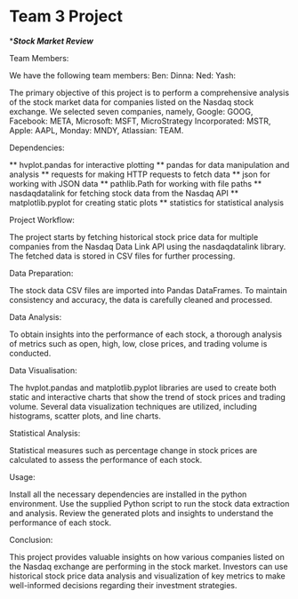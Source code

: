 # Team 3 Project
******Stock Market Review*****

Team Members:

We have the following team members:
Ben:
Dinna:
Ned:
Yash:

The primary objective of this project is to perform a comprehensive analysis of the stock market data for companies listed on the Nasdaq stock exchange. We selected seven companies, namely, Google: GOOG, Facebook: META, Microsoft: MSFT, MicroStrategy Incorporated: MSTR, Apple: AAPL, Monday: MNDY, Atlassian: TEAM. 

Dependencies:

** hvplot.pandas for interactive plotting
** pandas for data manipulation and analysis
** requests for making HTTP requests to fetch data
** json for working with JSON data
** pathlib.Path for working with file paths
** nasdaqdatalink for fetching stock data from the Nasdaq API
** matplotlib.pyplot for creating static plots
** statistics for statistical analysis

Project Workflow:

The project starts by fetching historical stock price data for multiple companies from the Nasdaq Data Link API using the nasdaqdatalink library.
The fetched data is stored in CSV files for further processing.

Data Preparation:

The stock data CSV files are imported into Pandas DataFrames.
To maintain consistency and accuracy, the data is carefully cleaned and processed.

Data Analysis:

To obtain insights into the performance of each stock, a thorough analysis of metrics such as open, high, low, close prices, and trading volume is conducted.

Data Visualisation:

The hvplot.pandas and matplotlib.pyplot libraries are used to create both static and interactive charts that show the trend of stock prices and trading volume.
Several data visualization techniques are utilized, including histograms, scatter plots, and line charts.

Statistical Analysis:

Statistical measures such as percentage change in stock prices are calculated to assess the performance of each stock.

Usage:

Install all the necessary dependencies are installed in the python environment.
Use the supplied Python script to run the stock data extraction and analysis.
Review the generated plots and insights to understand the performance of each stock.

Conclusion:

This project provides valuable insights on how various companies listed on the Nasdaq exchange are performing in the stock market. Investors can use historical stock price data analysis and visualization of key metrics to make well-informed decisions regarding their investment strategies.
